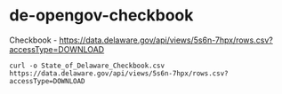 # de-opengov-checkbook

Checkbook - 
https://data.delaware.gov/api/views/5s6n-7hpx/rows.csv?accessType=DOWNLOAD

```
curl -o State_of_Delaware_Checkbook.csv https://data.delaware.gov/api/views/5s6n-7hpx/rows.csv?accessType=DOWNLOAD
```